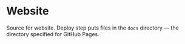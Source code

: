 # Website

Source for website. Deploy step puts files in the `docs` directory — the directory specified for GitHub Pages.